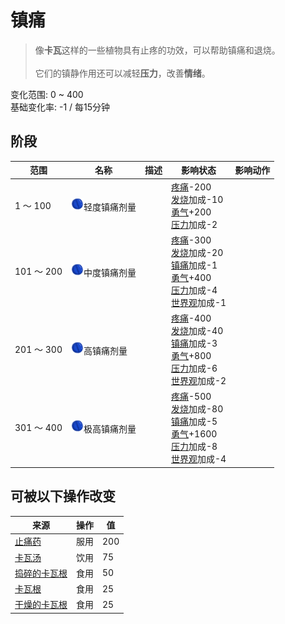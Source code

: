 # 镇痛  
> 像<b>卡瓦</b>这样的一些植物具有止疼的功效，可以帮助镇痛和退烧。<br><br>它们的镇静作用还可以减轻<b>压力</b>，改善<b>情绪</b>。  
  
变化范围: 0 ~ 400  
基础变化率: -1 / 每15分钟  
## 阶段  
范围  |  名称  |  描述  |  影响状态  |  影响动作  
----  |  ----  |  ----  |  ----  |  ----  
1 ～ 100  |  <img decoding="async" src="Sprite/Analgesia.png" href="a.md" style="max-width:20px;max-height:20px;">轻度镇痛剂量  |    |  [疼痛](Pain.md)-200<br>[发烧](Fever.md)加成-10<br>[勇气](Courage.md)+200<br>[压力](Stress.md)加成-2  |    
101 ～ 200  |  <img decoding="async" src="Sprite/Analgesia.png" href="a.md" style="max-width:20px;max-height:20px;">中度镇痛剂量  |    |  [疼痛](Pain.md)-300<br>[发烧](Fever.md)加成-20<br>[镇痛](Analgesia.md)加成-1<br>[勇气](Courage.md)+400<br>[压力](Stress.md)加成-4<br>[世界观](Structure.md)加成-1  |    
201 ～ 300  |  <img decoding="async" src="Sprite/Analgesia.png" href="a.md" style="max-width:20px;max-height:20px;">高镇痛剂量  |    |  [疼痛](Pain.md)-400<br>[发烧](Fever.md)加成-40<br>[镇痛](Analgesia.md)加成-3<br>[勇气](Courage.md)+800<br>[压力](Stress.md)加成-6<br>[世界观](Structure.md)加成-2  |    
301 ～ 400  |  <img decoding="async" src="Sprite/Analgesia.png" href="a.md" style="max-width:20px;max-height:20px;">极高镇痛剂量  |    |  [疼痛](Pain.md)-500<br>[发烧](Fever.md)加成-80<br>[镇痛](Analgesia.md)加成-5<br>[勇气](Courage.md)+1600<br>[压力](Stress.md)加成-8<br>[世界观](Structure.md)加成-4  |    
## 可被以下操作改变  
来源  |  操作  |  值  
----  |  ----  |  ----  
[止痛药](Painkillers.md)  |  服用  |  200  
[卡瓦汤](LQ_Kava.md)  |  饮用  |  75  
[捣碎的卡瓦根](KavaRootGround.md)  |  食用  |  50  
[卡瓦根](KavaRoot.md)  |  食用  |  25  
[干燥的卡瓦根](KavaRootDried.md)  |  食用  |  25  

